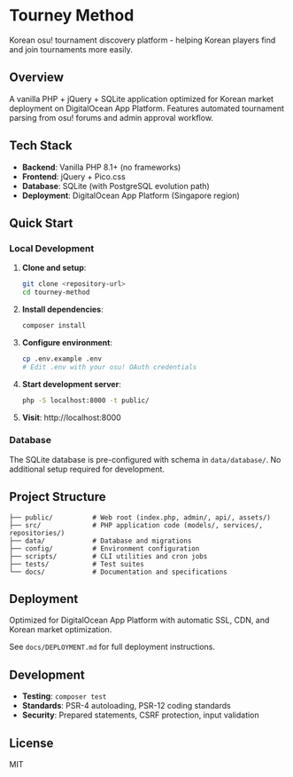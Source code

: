 # Tourney Method

Korean osu! tournament discovery platform - helping Korean players find and join tournaments more easily.

## Overview

A vanilla PHP + jQuery + SQLite application optimized for Korean market deployment on DigitalOcean App Platform. Features automated tournament parsing from osu! forums and admin approval workflow.

## Tech Stack

- **Backend**: Vanilla PHP 8.1+ (no frameworks)
- **Frontend**: jQuery + Pico.css
- **Database**: SQLite (with PostgreSQL evolution path)
- **Deployment**: DigitalOcean App Platform (Singapore region)

## Quick Start

### Local Development

1. **Clone and setup**:
   ```bash
   git clone <repository-url>
   cd tourney-method
   ```

2. **Install dependencies**:
   ```bash
   composer install
   ```

3. **Configure environment**:
   ```bash
   cp .env.example .env
   # Edit .env with your osu! OAuth credentials
   ```

4. **Start development server**:
   ```bash
   php -S localhost:8000 -t public/
   ```

5. **Visit**: http://localhost:8000

### Database

The SQLite database is pre-configured with schema in `data/database/`. No additional setup required for development.

## Project Structure

```
├── public/          # Web root (index.php, admin/, api/, assets/)
├── src/             # PHP application code (models/, services/, repositories/)
├── data/            # Database and migrations
├── config/          # Environment configuration
├── scripts/         # CLI utilities and cron jobs
├── tests/           # Test suites
└── docs/            # Documentation and specifications
```

## Deployment

Optimized for DigitalOcean App Platform with automatic SSL, CDN, and Korean market optimization.

See `docs/DEPLOYMENT.md` for full deployment instructions.

## Development

- **Testing**: `composer test`
- **Standards**: PSR-4 autoloading, PSR-12 coding standards
- **Security**: Prepared statements, CSRF protection, input validation

## License

MIT